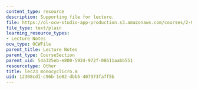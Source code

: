 ```yaml
---
content_type: resource
description: Supporting file for lecture.
file: https://ol-ocw-studio-app-production.s3.amazonaws.com/courses/2-002-mechanics-and-materials-ii-spring-2004/12308cd1c96b1e02dbb5407973faff5b_lec23_monocyclicro.m
file_type: text/plain
learning_resource_types:
- Lecture Notes
ocw_type: OCWFile
parent_title: Lecture Notes
parent_type: CourseSection
parent_uid: 54a325eb-e800-5924-972f-08611aabb551
resourcetype: Other
title: lec23_monocyclicro.m
uid: 12308cd1-c96b-1e02-dbb5-407973faff5b
---
```

